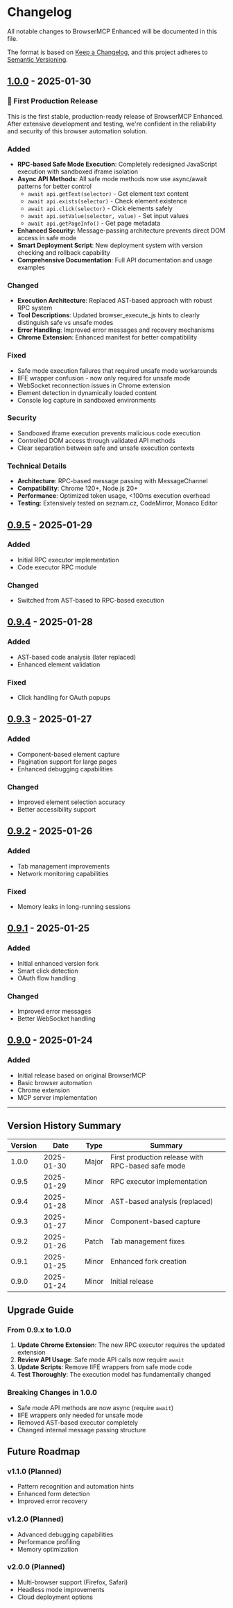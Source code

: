 # Changelog

All notable changes to BrowserMCP Enhanced will be documented in this file.

The format is based on [Keep a Changelog](https://keepachangelog.com/en/1.0.0/),
and this project adheres to [Semantic Versioning](https://semver.org/spec/v2.0.0.html).

## [1.0.0] - 2025-01-30

### 🎉 First Production Release

This is the first stable, production-ready release of BrowserMCP Enhanced. After extensive development and testing, we're confident in the reliability and security of this browser automation solution.

### Added
- **RPC-based Safe Mode Execution**: Completely redesigned JavaScript execution with sandboxed iframe isolation
- **Async API Methods**: All safe mode methods now use async/await patterns for better control
  - `await api.getText(selector)` - Get element text content
  - `await api.exists(selector)` - Check element existence
  - `await api.click(selector)` - Click elements safely
  - `await api.setValue(selector, value)` - Set input values
  - `await api.getPageInfo()` - Get page metadata
- **Enhanced Security**: Message-passing architecture prevents direct DOM access in safe mode
- **Smart Deployment Script**: New deployment system with version checking and rollback capability
- **Comprehensive Documentation**: Full API documentation and usage examples

### Changed
- **Execution Architecture**: Replaced AST-based approach with robust RPC system
- **Tool Descriptions**: Updated browser_execute_js hints to clearly distinguish safe vs unsafe modes
- **Error Handling**: Improved error messages and recovery mechanisms
- **Chrome Extension**: Enhanced manifest for better compatibility

### Fixed
- Safe mode execution failures that required unsafe mode workarounds
- IIFE wrapper confusion - now only required for unsafe mode
- WebSocket reconnection issues in Chrome extension
- Element detection in dynamically loaded content
- Console log capture in sandboxed environments

### Security
- Sandboxed iframe execution prevents malicious code execution
- Controlled DOM access through validated API methods
- Clear separation between safe and unsafe execution contexts

### Technical Details
- **Architecture**: RPC-based message passing with MessageChannel
- **Compatibility**: Chrome 120+, Node.js 20+
- **Performance**: Optimized token usage, <100ms execution overhead
- **Testing**: Extensively tested on seznam.cz, CodeMirror, Monaco Editor

## [0.9.5] - 2025-01-29

### Added
- Initial RPC executor implementation
- Code executor RPC module

### Changed
- Switched from AST-based to RPC-based execution

## [0.9.4] - 2025-01-28

### Added
- AST-based code analysis (later replaced)
- Enhanced element validation

### Fixed
- Click handling for OAuth popups

## [0.9.3] - 2025-01-27

### Added
- Component-based element capture
- Pagination support for large pages
- Enhanced debugging capabilities

### Changed
- Improved element selection accuracy
- Better accessibility support

## [0.9.2] - 2025-01-26

### Added
- Tab management improvements
- Network monitoring capabilities

### Fixed
- Memory leaks in long-running sessions

## [0.9.1] - 2025-01-25

### Added
- Initial enhanced version fork
- Smart click detection
- OAuth flow handling

### Changed
- Improved error messages
- Better WebSocket handling

## [0.9.0] - 2025-01-24

### Added
- Initial release based on original BrowserMCP
- Basic browser automation
- Chrome extension
- MCP server implementation

---

## Version History Summary

| Version | Date | Type | Summary |
|---------|------|------|---------|
| 1.0.0 | 2025-01-30 | Major | First production release with RPC-based safe mode |
| 0.9.5 | 2025-01-29 | Minor | RPC executor implementation |
| 0.9.4 | 2025-01-28 | Minor | AST-based analysis (replaced) |
| 0.9.3 | 2025-01-27 | Minor | Component-based capture |
| 0.9.2 | 2025-01-26 | Patch | Tab management fixes |
| 0.9.1 | 2025-01-25 | Minor | Enhanced fork creation |
| 0.9.0 | 2025-01-24 | Minor | Initial release |

## Upgrade Guide

### From 0.9.x to 1.0.0

1. **Update Chrome Extension**: The new RPC executor requires the updated extension
2. **Review API Usage**: Safe mode API calls now require `await`
3. **Update Scripts**: Remove IIFE wrappers from safe mode code
4. **Test Thoroughly**: The execution model has fundamentally changed

### Breaking Changes in 1.0.0

- Safe mode API methods are now async (require `await`)
- IIFE wrappers only needed for unsafe mode
- Removed AST-based executor completely
- Changed internal message passing structure

## Future Roadmap

### v1.1.0 (Planned)
- Pattern recognition and automation hints
- Enhanced form detection
- Improved error recovery

### v1.2.0 (Planned)
- Advanced debugging capabilities
- Performance profiling
- Memory optimization

### v2.0.0 (Planned)
- Multi-browser support (Firefox, Safari)
- Headless mode improvements
- Cloud deployment options

[1.0.0]: https://github.com/david-strejc/browsermcp-enhanced/releases/tag/v1.0.0
[0.9.5]: https://github.com/david-strejc/browsermcp-enhanced/releases/tag/v0.9.5
[0.9.4]: https://github.com/david-strejc/browsermcp-enhanced/releases/tag/v0.9.4
[0.9.3]: https://github.com/david-strejc/browsermcp-enhanced/releases/tag/v0.9.3
[0.9.2]: https://github.com/david-strejc/browsermcp-enhanced/releases/tag/v0.9.2
[0.9.1]: https://github.com/david-strejc/browsermcp-enhanced/releases/tag/v0.9.1
[0.9.0]: https://github.com/david-strejc/browsermcp-enhanced/releases/tag/v0.9.0